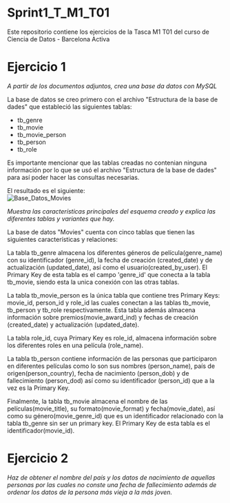 # Sprint1_T_M1_T01
Este repositorio contiene los ejercicios de la Tasca M1 T01 del curso de Ciencia de Datos - Barcelona Activa

# Ejercicio 1
*A partir de los documentos adjuntos, crea una base da datos con MySQL*

La base de datos se creo primero con el archivo "Estructura de la base de dades" que estableció las siguientes tablas: 

* tb_genre
* tb_movie
* tb_movie_person
* tb_person
* tb_role  

Es importante mencionar que las tablas creadas no contenian ninguna información por lo que se usó el archivo "Estructura de la base de dades" para así poder hacer las consultas necesarias.  

El resultado es el siguiente:  
![Base_Datos_Movies](https://user-images.githubusercontent.com/121647613/226583601-07888862-58ff-4c44-926f-c6803217182c.png)


*Muestra las características principales del esquema creado y explica las diferentes tablas y variantes que hay.*

La base de datos "Movies" cuenta con cinco tablas que tienen las siguientes características y relaciones:

La tabla tb_genre almacena los diferentes géneros de película(genre_name) con su identificador (genre_id), la fecha de creación (created_date) y de actualización (updated_date), así como el usuario(created_by_user).  El Primary Key de esta tabla es el campo 'genre_id' que conecta a la tabla tb_movie, siendo esta la unica conexión con las otras tablas.

La tabla tb_movie_person es la única tabla que contiene tres Primary Keys: movie_id, person_id y role_id las cuales conectan a las tablas tb_movie, tb_person y tb_role respectivamente.  Esta tabla además almacena información sobre premios(movie_award_ind) y fechas de creación (created_date) y actualización (updated_date).

La tabla role_id, cuya Primary Key es role_id, almacena información sobre los diferentes roles en una película (role_name).

La tabla tb_person contiene información de las personas que participaron en diferentes películas como lo son sus nombres (person_name), país de origen(person_country), fecha de nacimiento (person_dob) y de fallecimiento (person_dod) así como su identificador (person_id) que a la vez es la Primary Key.

Finalmente, la tabla tb_movie almacena el nombre de las películas(movie_title), su formato(movie_format) y fecha(movie_date), así como su género(movie_genre_id) que es un identificador relacionado con la tabla tb_genre sin ser un primary key.  El Primary Key de esta tabla es el identificador(movie_id).

# Ejercicio 2

*Haz de obtener el nombre del país y los datos de nacimiento de aquellas personas por las cuales no conste una fecha de fallecimiento además de ordenar los datos de la persona más vieja a la más joven.*

